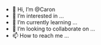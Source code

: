 - 👋 Hi, I’m @Caron
- 👀 I’m interested in ...
- 🌱 I’m currently learning ...
- 💞️ I’m looking to collaborate on ...
- 📫 How to reach me ...

<!---
Caron/Caron is a ✨ special ✨ repository because its `README.md` (this file) appears on your GitHub profile.
You can click the Preview link to take a look at your changes.
--->
